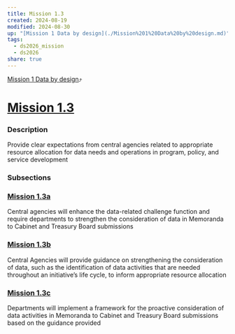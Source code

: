 ```yaml
---
title: Mission 1.3
created: 2024-08-19
modified: 2024-08-30
up: "[Mission 1 Data by design](./Mission%201%20Data%20by%20design.md)"
tags:
  - ds2026_mission
  - ds2026
share: true
---
```

[Mission 1 Data by design](./Mission%201%20Data%20by%20design.md)⤴️
# [Mission 1.3](Mission%201.3.md)
### Description
Provide clear expectations from central agencies related to appropriate resource allocation for data needs and operations in program, policy, and service development
### Subsections
### [Mission 1.3a](Mission%201.3a.md)
Central agencies will enhance the data-related challenge function and require departments to strengthen the consideration of data in Memoranda to Cabinet and Treasury Board submissions

### [Mission 1.3b](Mission%201.3b.md)
Central Agencies will provide guidance on strengthening the consideration of data, such as the identification of data activities that are needed throughout an initiative’s life cycle, to inform appropriate resource allocation

### [Mission 1.3c](Mission%201.3c.md)
Departments will implement a framework for the proactive consideration of data activities in Memoranda to Cabinet and Treasury Board submissions based on the guidance provided

